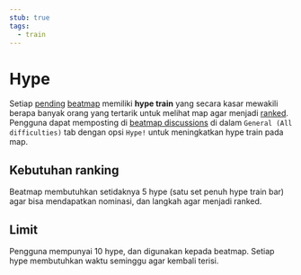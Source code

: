 ```yaml
---
stub: true
tags:
  - train
---
```


# Hype

Setiap [pending](/wiki/Beatmap/Category#pending) [beatmap](/wiki/Beatmap) memiliki **hype train** yang secara kasar mewakili berapa banyak orang yang tertarik untuk melihat map agar menjadi [ranked](/wiki/Beatmap/Category#ranked). Pengguna dapat memposting di [beatmap discussions](/wiki/Beatmap_Discussion) di dalam `General (All difficulties)` tab dengan opsi `Hype!` untuk meningkatkan hype train pada map.

## Kebutuhan ranking

Beatmap membutuhkan setidaknya 5 hype (satu set penuh hype train bar) agar bisa mendapatkan nominasi, dan langkah agar menjadi ranked.

## Limit

Pengguna mempunyai 10 hype, dan digunakan kepada beatmap. Setiap hype membutuhkan waktu seminggu agar kembali terisi.
